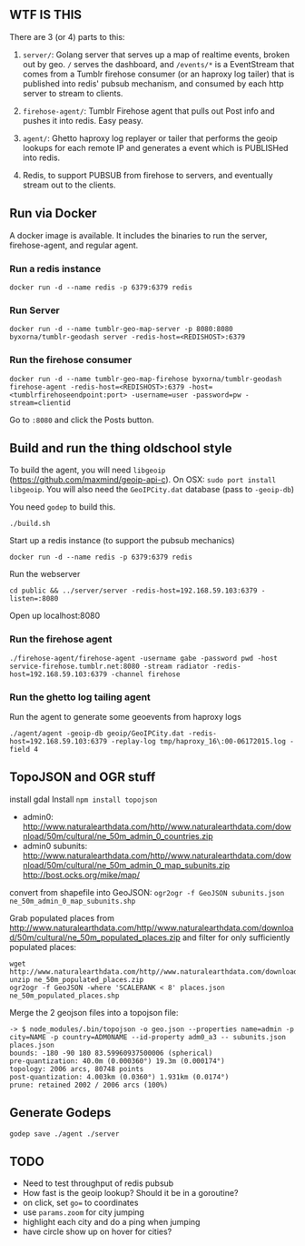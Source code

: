## WTF IS THIS

There are 3 (or 4) parts to this:

1. `server/`: Golang server that serves up a map of realtime events, broken out by geo. `/` serves the dashboard, and `/events/*` is a EventStream that comes from a Tumblr firehose consumer (or an haproxy log tailer) that is published into redis' pubsub mechanism, and consumed by each http server to stream to clients.

2. `firehose-agent/`: Tumblr Firehose agent that pulls out Post info and pushes it into redis. Easy peasy.

3. `agent/`: Ghetto haproxy log replayer or tailer that performs the geoip lookups for each remote IP and generates a event which is PUBLISHed into redis.

4. Redis, to support PUBSUB from firehose to servers, and eventually stream out to the clients.

## Run via Docker

A docker image is available. It includes the binaries to run the server, firehose-agent, and regular agent.

### Run a redis instance

```docker run -d --name redis -p 6379:6379 redis```

### Run Server

```docker run -d --name tumblr-geo-map-server -p 8080:8080 byxorna/tumblr-geodash server -redis-host=<REDISHOST>:6379```

### Run the firehose consumer

```docker run -d --name tumblr-geo-map-firehose byxorna/tumblr-geodash firehose-agent -redis-host=<REDISHOST>:6379 -host=<tumblrfirehoseendpoint:port> -username=user -password=pw -stream=clientid```

Go to `:8080` and click the Posts button.

## Build and run the thing oldschool style

To build the agent, you will need `libgeoip` (https://github.com/maxmind/geoip-api-c). On OSX: `sudo port install libgeoip`. You will also need the `GeoIPCity.dat` database (pass to `-geoip-db`)

You need `godep` to build this.

```
./build.sh
```

Start up a redis instance (to support the pubsub mechanics)
```
docker run -d --name redis -p 6379:6379 redis
```

Run the webserver
```
cd public && ../server/server -redis-host=192.168.59.103:6379 -listen=:8080
```

Open up localhost:8080

### Run the firehose agent

```
./firehose-agent/firehose-agent -username gabe -password pwd -host service-firehose.tumblr.net:8080 -stream radiator -redis-host=192.168.59.103:6379 -channel firehose
```

### Run the ghetto log tailing agent

Run the agent to generate some geoevents from haproxy logs
```
./agent/agent -geoip-db geoip/GeoIPCity.dat -redis-host=192.168.59.103:6379 -replay-log tmp/haproxy_16\:00-06172015.log -field 4
```


## TopoJSON and OGR stuff

install gdal
Install `npm install topojson`

* admin0: http://www.naturalearthdata.com/http//www.naturalearthdata.com/download/50m/cultural/ne_50m_admin_0_countries.zip
* admin0 subunits: http://www.naturalearthdata.com/http//www.naturalearthdata.com/download/50m/cultural/ne_50m_admin_0_map_subunits.zip
http://bost.ocks.org/mike/map/

convert from shapefile into GeoJSON: `ogr2ogr -f GeoJSON subunits.json ne_50m_admin_0_map_subunits.shp`

Grab populated places from http://www.naturalearthdata.com/http//www.naturalearthdata.com/download/50m/cultural/ne_50m_populated_places.zip and filter for only sufficiently populated places:

```
wget http://www.naturalearthdata.com/http//www.naturalearthdata.com/download/50m/cultural/ne_50m_populated_places.zip
unzip ne_50m_populated_places.zip
ogr2ogr -f GeoJSON -where 'SCALERANK < 8' places.json ne_50m_populated_places.shp
```

Merge the 2 geojson files into a topojson file:
```
-> $ node_modules/.bin/topojson -o geo.json --properties name=admin -p city=NAME -p country=ADM0NAME --id-property adm0_a3 -- subunits.json places.json 
bounds: -180 -90 180 83.59960937500006 (spherical)
pre-quantization: 40.0m (0.000360°) 19.3m (0.000174°)
topology: 2006 arcs, 80748 points
post-quantization: 4.003km (0.0360°) 1.931km (0.0174°)
prune: retained 2002 / 2006 arcs (100%)

```


## Generate Godeps

```
godep save ./agent ./server
```

## TODO

* Need to test throughput of redis pubsub
* How fast is the geoip lookup? Should it be in a goroutine?
* on click, set `go=` to coordinates
* use `params.zoom` for city jumping
* highlight each city and do a ping when jumping
* have circle show up on hover for cities?
